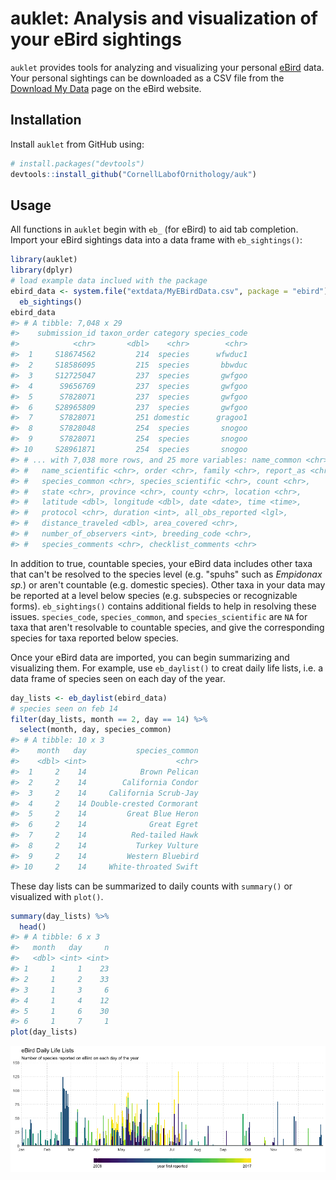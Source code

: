 <!-- README.md is generated from README.Rmd. Please edit that file -->
auklet: Analysis and visualization of your eBird sightings
==========================================================

`auklet` provides tools for analyzing and visualizing your personal [eBird](http://ebird.org) data. Your personal sightings can be downloaded as a CSV file from the [Download My Data](http://ebird.org/ebird/downloadMyData) page on the eBird website.

Installation
------------

Install `auklet` from GitHub using:

``` r
# install.packages("devtools")
devtools::install_github("CornellLabofOrnithology/auk")
```

Usage
-----

All functions in `auklet` begin with `eb_` (for eBird) to aid tab completion. Import your eBird sightings data into a data frame with `eb_sightings()`:

``` r
library(auklet)
library(dplyr)
# load example data inclued with the package
ebird_data <- system.file("extdata/MyEBirdData.csv", package = "ebird") %>%
  eb_sightings()
ebird_data
#> # A tibble: 7,048 x 29
#>    submission_id taxon_order category species_code
#>            <chr>       <dbl>    <chr>        <chr>
#>  1     S18674562         214  species      wfwduc1
#>  2     S18586095         215  species       bbwduc
#>  3     S12725047         237  species       gwfgoo
#>  4      S9656769         237  species       gwfgoo
#>  5      S7828071         237  species       gwfgoo
#>  6     S28965809         237  species       gwfgoo
#>  7      S7828071         251 domestic      gragoo1
#>  8      S7828048         254  species       snogoo
#>  9      S7828071         254  species       snogoo
#> 10     S28961871         254  species       snogoo
#> # ... with 7,038 more rows, and 25 more variables: name_common <chr>,
#> #   name_scientific <chr>, order <chr>, family <chr>, report_as <chr>,
#> #   species_common <chr>, species_scientific <chr>, count <chr>,
#> #   state <chr>, province <chr>, county <chr>, location <chr>,
#> #   latitude <dbl>, longitude <dbl>, date <date>, time <time>,
#> #   protocol <chr>, duration <int>, all_obs_reported <lgl>,
#> #   distance_traveled <dbl>, area_covered <chr>,
#> #   number_of_observers <int>, breeding_code <chr>,
#> #   species_comments <chr>, checklist_comments <chr>
```

In addition to true, countable species, your eBird data includes other taxa that can't be resolved to the species level (e.g. "spuhs" such as *Empidonax sp.*) or aren't countable (e.g. domestic species). Other taxa in your data may be reported at a level below species (e.g. subspecies or recognizable forms). `eb_sightings()` contains additional fields to help in resolving these issues. `species_code`, `species_common`, and `species_scientific` are `NA` for taxa that aren't resolvable to countable species, and give the corresponding species for taxa reported below species.

Once your eBird data are imported, you can begin summarizing and visualizing them. For example, use `eb_daylist()` to creat daily life lists, i.e. a data frame of species seen on each day of the year.

``` r
day_lists <- eb_daylist(ebird_data)
# species seen on feb 14
filter(day_lists, month == 2, day == 14) %>% 
  select(month, day, species_common)
#> # A tibble: 10 x 3
#>    month   day           species_common
#>    <dbl> <int>                    <chr>
#>  1     2    14            Brown Pelican
#>  2     2    14        California Condor
#>  3     2    14     California Scrub-Jay
#>  4     2    14 Double-crested Cormorant
#>  5     2    14         Great Blue Heron
#>  6     2    14              Great Egret
#>  7     2    14          Red-tailed Hawk
#>  8     2    14           Turkey Vulture
#>  9     2    14         Western Bluebird
#> 10     2    14     White-throated Swift
```

These day lists can be summarized to daily counts with `summary()` or visualized with `plot()`.

``` r
summary(day_lists) %>% 
  head()
#> # A tibble: 6 x 3
#>   month   day     n
#>   <dbl> <int> <int>
#> 1     1     1    23
#> 2     1     2    33
#> 3     1     3     6
#> 4     1     4    12
#> 5     1     6    30
#> 6     1     7     1
plot(day_lists)
```

<img src="README-summ-plot-1.png" style="display: block; margin: auto;" />
